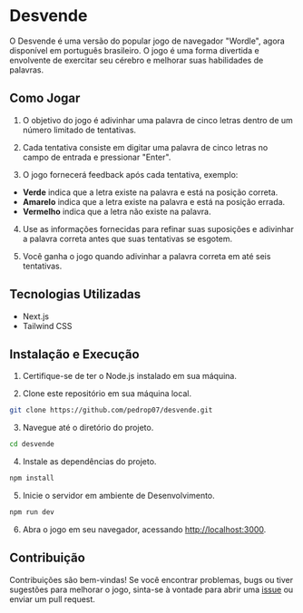# Desvende

O Desvende é uma versão do popular jogo de navegador "Wordle", agora disponível em português brasileiro. O jogo é uma forma divertida e envolvente de exercitar seu cérebro e melhorar suas habilidades de palavras.

## Como Jogar
1. O objetivo do jogo é adivinhar uma palavra de cinco letras dentro de um número limitado de tentativas.

2. Cada tentativa consiste em digitar uma palavra de cinco letras no campo de entrada e pressionar "Enter".

3. O jogo fornecerá feedback após cada tentativa, exemplo:
- **Verde** indica que a letra existe na palavra e está na posição correta.
- **Amarelo** indica que a letra existe na palavra e está na posição errada.
- **Vermelho** indica que a letra não existe na palavra.

4. Use as informações fornecidas para refinar suas suposições e adivinhar a palavra correta antes que suas tentativas se esgotem.

5. Você ganha o jogo quando adivinhar a palavra correta em até seis tentativas.

## Tecnologias Utilizadas
- Next.js
- Tailwind CSS

## Instalação e Execução
1. Certifique-se de ter o Node.js instalado em sua máquina.

2. Clone este repositório em sua máquina local.

```bash
git clone https://github.com/pedrop07/desvende.git
```

3. Navegue até o diretório do projeto.
```bash
cd desvende
```

4. Instale as dependências do projeto.
```bash
npm install
```

5. Inicie o servidor em ambiente de Desenvolvimento.
```bash
npm run dev
```

6. Abra o jogo em seu navegador, acessando [http://localhost:3000](http://localhost:3000).

## Contribuição
Contribuições são bem-vindas! Se você encontrar problemas, bugs ou tiver sugestões para melhorar o jogo, sinta-se à vontade para abrir uma [issue](https://github.com/pedrop07/desvende/issues) ou enviar um pull request.
